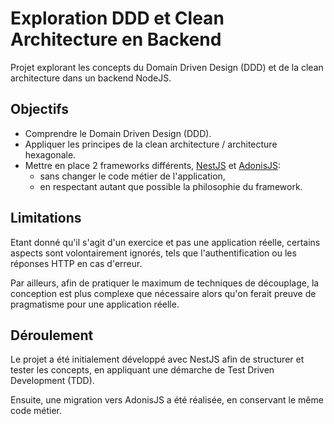 # Exploration DDD et Clean Architecture en Backend

Projet explorant les concepts du Domain Driven Design (DDD) et de la clean architecture dans un backend NodeJS.

## Objectifs

- Comprendre le Domain Driven Design (DDD).
- Appliquer les principes de la clean architecture / architecture hexagonale.
- Mettre en place 2 frameworks différents, [NestJS](https://nestjs.com/) et [AdonisJS](https://adonisjs.com/):
  - sans changer le code métier de l'application,
  - en respectant autant que possible la philosophie du framework.

## Limitations

Etant donné qu'il s'agit d'un exercice et pas une application réelle, certains aspects sont volontairement ignorés, tels que l'authentification ou les réponses HTTP en cas d'erreur.

Par ailleurs, afin de pratiquer le maximum de techniques de découplage, la conception est plus complexe que nécessaire alors qu'on ferait preuve de pragmatisme pour une application réelle.

## Déroulement

Le projet a été initialement développé avec NestJS afin de structurer et tester les concepts, en appliquant une démarche de Test Driven Development (TDD).

Ensuite, une migration vers AdonisJS a été réalisée, en conservant le même code métier.
